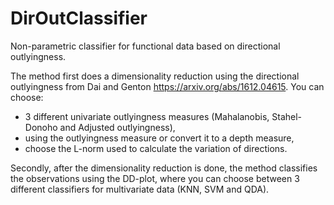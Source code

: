 # DirOutClassifier
Non-parametric classifier for functional data based on directional outlyingness.

The method first does a dimensionality reduction using the directional outlyingness from Dai and Genton https://arxiv.org/abs/1612.04615. 
You can choose: 
- 3 different univariate outlyingness measures (Mahalanobis, Stahel-Donoho and Adjusted outlyingness), 
- using the outlyingness measure or convert it to a depth measure,
- choose the L-norm used to calculate the variation of directions.

Secondly, after the dimensionality reduction is done, the method classifies the observations using the DD-plot, where you can choose between 3 different classifiers for multivariate data (KNN, SVM and QDA).

